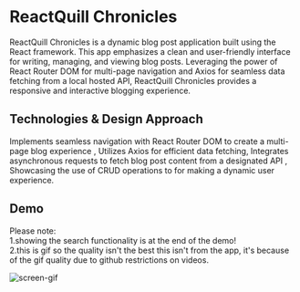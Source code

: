# ReactQuill Chronicles

ReactQuill Chronicles is a dynamic blog post application built using the React framework. This app emphasizes a clean and user-friendly interface for writing, managing, and viewing blog posts. Leveraging the power of React Router DOM for multi-page navigation and Axios for seamless data fetching from a local hosted API, ReactQuill Chronicles provides a responsive and interactive blogging experience.

## Technologies & Design Approach

Implements seamless navigation with React Router DOM to create a multi-page blog experience
, Utilizes Axios for efficient data fetching, Integrates asynchronous requests to fetch blog post content from a designated API
, Showcasing the use of CRUD operations to for making a dynamic user experience.


## Demo

Please note: 
<br/>
1.showing the search functionality is at the end of the demo!
<br/>
2.this is gif so the quality isn't the best this isn't from the app, it's because of the gif quality due to github restrictions on videos.

![screen-gif](./images/demo.gif)
